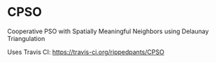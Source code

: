 # CPSO
Cooperative PSO with Spatially Meaningful Neighbors using Delaunay Triangulation


Uses Travis CI: https://travis-ci.org/rippedpants/CPSO
